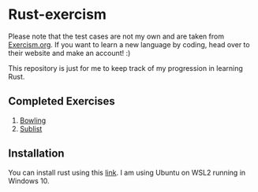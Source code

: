 # Rust-exercism

Please note that the test cases are not my own and are taken from [Exercism.org](exercism.org). If you want to learn a new language by coding, head over to their website and make an account! :)

This repository is just for me to keep track of my progression in learning Rust.

## Completed Exercises

1. [Bowling](https://github.com/ashley-koh/rust-exercism/tree/main/bowling-score-tracker)
2. [Sublist](https://github.com/ashley-koh/rust-exercism/tree/main/sublist)

## Installation

You can install rust using this [link](https://www.rust-lang.org/tools/install). I am using Ubuntu on WSL2 running in Windows 10.
